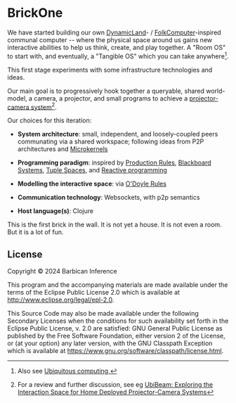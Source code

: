 # BrickOne

We have started building our own [DynamicLand](https://dynamicland.org/)- / [FolkComputer](https://folk.computer/)-inspired communal computer -- where the physical space around us gains new interactive abilities to help us think, create, and play together. A "Room OS" to start with, and eventually, a "Tangible OS" which you can take anywhere[^1].

[^1]: Also see [Ubiquitous computing](https://en.wikipedia.org/wiki/Ubiquitous_computing), 

This first stage experiments with some infrastructure technologies and ideas.

Our main goal is to progressively hook together a queryable, shared world-model, a camera, a projector, and small programs to achieve a [projector-camera system](https://en.wikipedia.org/wiki/Projector_camera_systems)[^2].

[^2]: For a review and further discussion, see eg [UbiBeam: Exploring the Interaction Space for Home Deployed Projector-Camera Systems](https://www.researchgate.net/publication/285333899_UbiBeam_Exploring_the_Interaction_Space_for_Home_Deployed_Projector-Camera_Systems)

Our choices for this iteration:

- **System architecture**: small, independent, and loosely-coupled peers communating via a shared workspace; following ideas from P2P architectures and [Microkernels](https://en.wikipedia.org/wiki/Microkernel)

- **Programming paradigm**: inspired by [Production Rules](https://en.wikipedia.org/wiki/Production_system_(computer_science)), [Blackboard Systems](https://en.wikipedia.org/wiki/Blackboard_system), [Tuple Spaces](https://en.wikipedia.org/wiki/Tuple_space), and [Reactive programming](https://en.wikipedia.org/wiki/Reactive_programming)

- **Modelling the interactive space**: via [O'Doyle Rules](https://github.com/oakes/odoyle-rules)

- **Communication technology**: Websockets, with p2p semantics

- **Host language(s)**: Clojure

This is the first brick in the wall. It is not yet a house. It is not even a room. But it is a lot of fun. 


## License

Copyright © 2024 Barbican Inference

This program and the accompanying materials are made available under the
terms of the Eclipse Public License 2.0 which is available at
http://www.eclipse.org/legal/epl-2.0.

This Source Code may also be made available under the following Secondary
Licenses when the conditions for such availability set forth in the Eclipse
Public License, v. 2.0 are satisfied: GNU General Public License as published by
the Free Software Foundation, either version 2 of the License, or (at your
option) any later version, with the GNU Classpath Exception which is available
at https://www.gnu.org/software/classpath/license.html.
